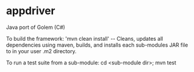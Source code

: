 appdriver
======

Java port of Golem (C#)

To build the framework:
'mvn clean install' -- Cleans, updates all dependencies using maven, builds, and installs each sub-modules JAR file to in your user .m2 directory.

To run a test suite from a sub-module:
cd \<sub-module dir\>; 
mvn test